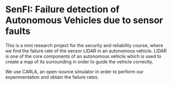 # SenFI: Failure detection of Autonomous Vehicles due to sensor faults

This is a mini research project for the security and reliability course, where we find the failure rate of the sensor LIDAR in an autonomous vehicle. LIDAR is one of the core components of an autonomous vehicle which is used to create a map of its surrounding in order to guide the vehicle correctly.

We use CARLA, an open-source simulator in order to perform our experimentation and obtain the failure rates. 
